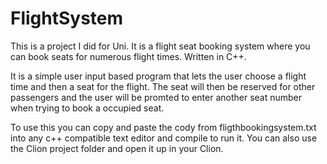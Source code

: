 # FlightSystem
This is a project I did for Uni. It is a flight seat booking system where you can book seats for numerous flight times. Written in C++. 

It is a simple user input based program that lets the user choose a flight time and then a seat for the flight. The seat will then be
reserved for other passengers and the user will be promted to enter another seat number when trying to book a occupied seat.

To use this you can copy and paste the cody from fligthbookingsystem.txt into any c++ compatible text editor and compile to run it.
You can also use the Clion project folder and open it up in your Clion.
